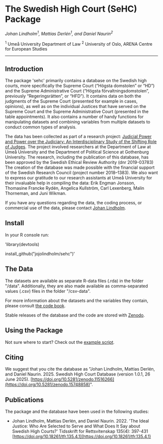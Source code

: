 # The Swedish High Court (SeHC) Package

_Johan Lindholm<sup>1</sup>, Mattias Derlén<sup>1</sup>, and Daniel Naurin<sup>2</sup>_

<sup>1</sup> Umeå University Department of Law
<sup>2</sup> University of Oslo, ARENA Centre for European Studies

------------------

## Introduction

The package 'sehc' primarily contains a database on the Swedish high courts, more specifically the Supreme Court (“Högsta domstolen” or “HD”) and the Supreme Administrative Court (“Högsta förvaltningsdomstolen”, previously “Regeringsrätten”, or “HFD”). It contains data on both the judgments of the Supreme Court (presented for example in cases, opinions), as well as on the individual Justices that have served on the Supreme Court and the Supreme Administrative Court (presented in the table appointments). It also contains a number of handy functions for manipulating datasets and combining variables from multiple datasets to conduct common types of analysis. 

The data has been collected as part of a research project: [Judicial Power and Power over the Judiciary: An Interdisciplinary Study of the Shifting Role of Judges](https://www.umu.se/en/research/projects/judicial-power-and-power-over-the-judiciary-an-interdisciplinary-study-of-the-shifting-role-of-judges-/). The project involved researchers at the Department of Law at Umeå University and the Department of Political Science at Gothenburg University. The research, including the publication of this database, has been approved by the Swedish Ethical Review Authority (dnr 2019-03783) The creation of the database was made possible with the financial support of the Swedish Research Council (project number 2018–1383). We also want to express our gratitude to our research assistants at Umeå University for their invaluable help in compiling the data: Erik Engman Jonsson, Thomasine Francke Rydén, Angelica Kullström, Carl Lexenberg, Malin Thorneman, and Juni Wikman.

If you have any questions regarding the data, the coding process, or commercial use of the data, please contact [Johan Lindholm](mailto:johan.lindholm@umu.se).

## Install

In your R console run:
 
'library(devtools)

install_github("jojolindholm/sehc")'

## The Data

The datasets are available as separate R-data files (.rda) in the folder "/data". Additionally, they are also made available as comma-separated values (.csv) files in the folder "/csv-data".

For more information about the datasets and the variables they contain, please consult [the code book](documentation/sehc_code_book.pdf).

Stable releases of the database and the code are stored with [Zenodo](https://zenodo.org/account/settings/github/repository/jojolindholm/sehc).

## Using the Package

Not sure where to start? Check out the [example script](example.R).

## Citing

We suggest that you cite the database as "Johan Lindholm, Mattias Derlén, and Daniel Naurin. 2025. Swedish High Court Database (version 1.0.1, 26 June 2025). [https://doi.org/10.5281/zenodo.11516266](https://doi.org/10.5281/zenodo.15748858)".

## Publications

The package and the database have been used in the following studies:
* Johan Lindholm, Mattias Derlén, and Daniel Naurin. 2022. 'The Ideal Justice: Who Are Selected to Serve and What Does It Say about Swedish High Courts?' Tidsskrift for Rettsvitenskap 135(4): 397-431 [https://doi.org/10.18261/tfr.135.4.1](https://doi.org/10.18261/tfr.135.4.1)
